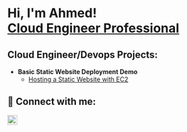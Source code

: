 <h1>Hi, I'm Ahmed! <br/><a href="https://github.com/Ahmednas211"></a> <a href="https://www.linkedin.com/in/nasiruahmed212/">Cloud Engineer Professional</a>

<h2>Cloud Engineer/Devops Projects:</h2>

- <b>Basic Static Website Deployment Demo</b>
  - [Hosting a Static Website with EC2](https://github.com/Ahmednas211/Jupiter-Unzipped-Repo)

<h2> 🤳 Connect with me:</h2>

[<img align="left" alt="Ahmed Nasiru | LinkedIn" width="22px" src="https://cdn.jsdelivr.net/npm/simple-icons@v3/icons/linkedin.svg" />][linkedin]

[linkedin]: https://www.linkedin.com/in/nasiruahmed212/

<!--
**Ahmednas211/Ahmednas211** is a ✨ _special_ ✨ repository because its `README.md` (this file) appears on your GitHub profile.

Here are some ideas to get you started:

- 🔭 I’m currently working on ...
- 🌱 I’m currently learning ...
- 👯 I’m looking to collaborate on ...
- 🤔 I’m looking for help with ...
- 💬 Ask me about ...
- 📫 How to reach me: ...
- 😄 Pronouns: ...
- ⚡ Fun fact: ...
-->
